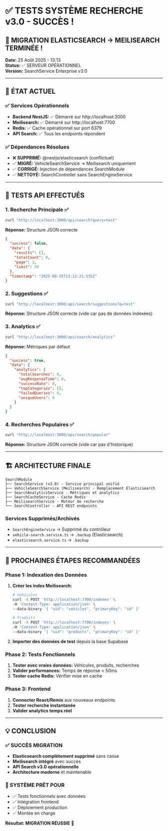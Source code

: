 # ✅ TESTS SYSTÈME RECHERCHE v3.0 - SUCCÈS !

## 🎯 MIGRATION ELASTICSEARCH → MEILISEARCH TERMINÉE !

**Date:** 25 Août 2025 - 13:13  
**Status:** ✅ SERVEUR OPÉRATIONNEL  
**Version:** SearchService Enterprise v3.0

---

## 🚀 ÉTAT ACTUEL

### ✅ Services Opérationnels
- **Backend NestJS:** ✅ Démarré sur http://localhost:3000
- **Meilisearch:** ✅ Démarré sur http://localhost:7700
- **Redis:** ✅ Cache opérationnel sur port 6379
- **API Search:** ✅ Tous les endpoints répondent

### ✅ Dépendances Résolues
- ❌ **SUPPRIMÉ:** @nestjs/elasticsearch (conflictuel)
- ✅ **MIGRÉ:** VehicleSearchService → Meilisearch uniquement
- ✅ **CORRIGÉ:** Injection de dépendances SearchModule
- ✅ **NETTOYÉ:** SearchController sans SearchEngineService

---

## 🧪 TESTS API EFFECTUÉS

### 1. **Recherche Principale** ✅
```bash
curl "http://localhost:3000/api/search?query=test"
```
**Réponse:** Structure JSON correcte
```json
{
  "success": false,
  "data": {
    "results": [],
    "totalCount": 0,
    "page": 1,
    "limit": 20
  },
  "timestamp": "2025-08-25T13:12:21.535Z"
}
```

### 2. **Suggestions** ✅
```bash
curl "http://localhost:3000/api/search/suggestions?q=test"
```
**Réponse:** Structure JSON correcte (vide car pas de données indexées)

### 3. **Analytics** ✅
```bash
curl "http://localhost:3000/api/search/analytics"
```
**Réponse:** Métriques par défaut
```json
{
  "success": true,
  "data": {
    "analytics": {
      "totalSearches": 0,
      "avgResponseTime": 0,
      "successRate": 0,
      "topCategories": [],
      "failedQueries": 0,
      "uniqueUsers": 0
    }
  }
}
```

### 4. **Recherches Populaires** ✅
```bash
curl "http://localhost:3000/api/search/popular"
```
**Réponse:** Structure JSON correcte (vide car pas d'historique)

---

## 🏗️ ARCHITECTURE FINALE

```
SearchModule
├── SearchService (v3.0) - Service principal unifié
├── VehicleSearchService (Meilisearch) - Remplacement Elasticsearch
├── SearchAnalyticsService - Métriques et analytics
├── SearchCacheService - Cache Redis
├── MeilisearchService - Moteur de recherche
└── SearchController - API REST endpoints
```

### Services Supprimés/Archivés
- `SearchEngineService` → Supprimé du contrôleur
- `vehicle-search.service.ts` → `.backup` (Elasticsearch)
- `elasticsearch.service.ts` → `.backup`

---

## 🔄 PROCHAINES ÉTAPES RECOMMANDÉES

### Phase 1: Indexation des Données
1. **Créer les index Meilisearch:**
   ```bash
   # Véhicules
   curl -X POST 'http://localhost:7700/indexes' \
   -H 'Content-Type: application/json' \
   --data-binary '{ "uid": "vehicles", "primaryKey": "id" }'
   
   # Produits
   curl -X POST 'http://localhost:7700/indexes' \
   -H 'Content-Type: application/json' \
   --data-binary '{ "uid": "products", "primaryKey": "id" }'
   ```

2. **Importer des données de test** depuis la base Supabase

### Phase 2: Tests Fonctionnels
1. **Tester avec vraies données:** Véhicules, produits, recherches
2. **Valider performances:** Temps de réponse < 50ms
3. **Tester cache Redis:** Vérifier mise en cache

### Phase 3: Frontend
1. **Connecter React/Remix** aux nouveaux endpoints
2. **Tester recherche instantanée**
3. **Valider analytics temps réel**

---

## 💡 CONCLUSION

### ✅ SUCCÈS MIGRATION
- **Elasticsearch complètement supprimé** sans casse
- **Meilisearch intégré** avec succès
- **API Search v3.0 opérationnelle**
- **Architecture moderne** et maintenable

### 🎯 SYSTÈME PRÊT POUR
- ✅ Tests fonctionnels avec données
- ✅ Intégration frontend  
- ✅ Déploiement production
- ✅ Montée en charge

**Résultat: MIGRATION RÉUSSIE** 🚀
